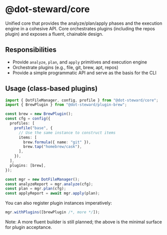 # @dot-steward/core

Unified core that provides the analyze/plan/apply phases and the execution engine in a cohesive API. Core orchestrates plugins (including the repos plugin) and exposes a fluent, chainable design.

## Responsibilities
- Provide `analyze`, `plan`, and `apply` primitives and execution engine
- Orchestrate plugins (e.g., file, git, brew, apt, repos)
- Provide a simple programmatic API and serve as the basis for the CLI

## Usage (class-based plugins)
```ts
import { DotFileManager, config, profile } from "@dot-steward/core";
import { BrewPlugin } from "@dot-steward/plugin-brew";

const brew = new BrewPlugin();
const cfg = config({
  profiles: [
    profile("base", {
      // Use the same instance to construct items
      items: [
        brew.formula({ name: "git" }),
        brew.tap("homebrew/cask"),
      ],
    }),
  ],
  plugins: [brew],
});

const mgr = new DotFileManager();
const analyzeReport = mgr.analyze(cfg);
const plan = mgr.plan(cfg);
const applyReport = await mgr.apply(plan);
```

You can also register plugin instances imperatively:
```ts
mgr.withPlugins([brewPlugin /*, more */]);
```

Note: A more fluent builder is still planned; the above is the minimal surface for plugin acceptance.
